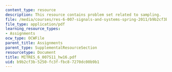 ```yaml
---
content_type: resource
description: This resource contains problem set related to sampling.
file: /media/courses/res-6-007-signals-and-systems-spring-2011/b9b2cf3b5250fc3ffbc87270dc00b9b1_MITRES_6_007S11_hw16.pdf
file_type: application/pdf
learning_resource_types:
- Assignments
ocw_type: OCWFile
parent_title: Assignments
parent_type: SupplementalResourceSection
resourcetype: Document
title: MITRES_6_007S11_hw16.pdf
uid: b9b2cf3b-5250-fc3f-fbc8-7270dc00b9b1
---
```

